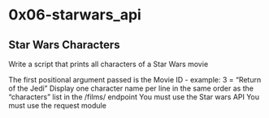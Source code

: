 # 0x06-starwars_api

## Star Wars Characters

Write a script that prints all characters of a Star Wars movie

The first positional argument passed is the Movie ID - example: 3 = “Return of the Jedi”
Display one character name per line in the same order as the “characters” list in the /films/ endpoint
You must use the Star wars API
You must use the request module